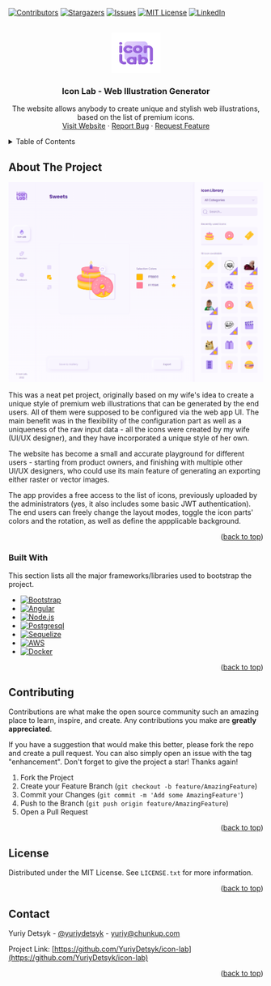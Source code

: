 <a name="readme-top"></a>

<!-- PROJECT SHIELDS -->
[![Contributors][contributors-shield]][contributors-url]
[![Stargazers][stars-shield]][stars-url]
[![Issues][issues-shield]][issues-url]
[![MIT License][license-shield]][license-url]
[![LinkedIn][linkedin-shield]][linkedin-url]



<!-- PROJECT LOGO -->
<br />
<div align="center">
  <a href="https://github.com/YuriyDetsyk/icon-lab">
    <img src="images/logo.svg" alt="Logo" width="97" height="80">
  </a>

  <h3 align="center">Icon Lab - Web Illustration Generator</h3>

  <p align="center">
    The website allows anybody to create unique and stylish web illustrations, based on the list of premium icons.
    <br />
    <a href="https://icon-lab.co">Visit Website</a>
    ·
    <a href="https://github.com/YuriyDetsyk/icon-lab/issues">Report Bug</a>
    ·
    <a href="https://github.com/YuriyDetsyk/icon-lab/issues">Request Feature</a>
  </p>
</div>



<!-- TABLE OF CONTENTS -->
<details>
  <summary>Table of Contents</summary>
  <ol>
    <li>
      <a href="#about-the-project">About The Project</a>
      <ul>
        <li><a href="#built-with">Built With</a></li>
      </ul>
    </li>
    <li><a href="#contributing">Contributing</a></li>
    <li><a href="#license">License</a></li>
    <li><a href="#contact">Contact</a></li>
  </ol>
</details>



<!-- ABOUT THE PROJECT -->
## About The Project

[![Application Screen Shot][product-screenshot]](https://icon-lab.co)

This was a neat pet project, originally based on my wife's idea to create a unique style of premium web illustrations that can be generated by the end users. All of them were supposed to be configured via the web app UI. The main benefit was in the flexibility of the configuration part as well as a uniqueness of the raw input data - all the icons were created by my wife (UI/UX designer), and they have incorporated a unique style of her own.

The website has become a small and accurate playground for different users - starting from product owners, and finishing with multiple other UI/UX designers, who could use its main feature of generating an exporting either raster or vector images.

The app provides a free access to the list of icons, previously uploaded by the administrators (yes, it also includes some basic JWT authentication). The end users can freely change the layout modes, toggle the icon parts' colors and the rotation, as well as define the appplicable background.

<p align="right">(<a href="#readme-top">back to top</a>)</p>



### Built With

This section lists all the major frameworks/libraries used to bootstrap the project.

* [![Bootstrap][Bootstrap.com]][Bootstrap-url]
* [![Angular][Angular.io]][Angular-url]
* [![Node.js][Nodejs.org]][Nodejs-url]
* [![Postgresql][Postgresql.org]][Postgres-url]
* [![Sequelize][Sequelize.org]][Sequelize-url]
* [![AWS][AWS.com]][AWS-url]
* [![Docker][Docker.com]][Docker-url]

<p align="right">(<a href="#readme-top">back to top</a>)</p>



<!-- CONTRIBUTING -->
## Contributing

Contributions are what make the open source community such an amazing place to learn, inspire, and create. Any contributions you make are **greatly appreciated**.

If you have a suggestion that would make this better, please fork the repo and create a pull request. You can also simply open an issue with the tag "enhancement".
Don't forget to give the project a star! Thanks again!

1. Fork the Project
2. Create your Feature Branch (`git checkout -b feature/AmazingFeature`)
3. Commit your Changes (`git commit -m 'Add some AmazingFeature'`)
4. Push to the Branch (`git push origin feature/AmazingFeature`)
5. Open a Pull Request

<p align="right">(<a href="#readme-top">back to top</a>)</p>



<!-- LICENSE -->
## License

Distributed under the MIT License. See `LICENSE.txt` for more information.

<p align="right">(<a href="#readme-top">back to top</a>)</p>



<!-- CONTACT -->
## Contact

Yuriy Detsyk - [@yuriydetsyk](https://youtube.com/@yuriydetsyk) - yuriy@chunkup.com

Project Link: [https://github.com/YuriyDetsyk/icon-lab](https://github.com/YuriyDetsyk/icon-lab)

<p align="right">(<a href="#readme-top">back to top</a>)</p>


<!-- MARKDOWN LINKS & IMAGES -->
<!-- https://www.markdownguide.org/basic-syntax/#reference-style-links -->
[contributors-shield]: https://img.shields.io/github/contributors/YuriyDetsyk/icon-lab?style=for-the-badge
[contributors-url]: https://github.com/YuriyDetsyk/icon-lab/graphs/contributors
[forks-shield]: https://img.shields.io/github/forks/YuriyDetsyk/icon-lab?style=for-the-badge
[forks-url]: https://github.com/YuriyDetsyk/icon-lab/network/members
[stars-shield]: https://img.shields.io/github/stars/YuriyDetsyk/icon-lab?style=for-the-badge
[stars-url]: https://github.com/YuriyDetsyk/icon-lab/stargazers
[issues-shield]: https://img.shields.io/github/issues/YuriyDetsyk/icon-lab?style=for-the-badge
[issues-url]: https://github.com/YuriyDetsyk/icon-lab/issues
[license-shield]: https://img.shields.io/github/license/YuriyDetsyk/icon-lab?style=for-the-badge
[license-url]: https://github.com/YuriyDetsyk/icon-lab/blob/master/LICENSE.txt
[linkedin-shield]: https://img.shields.io/badge/-LinkedIn-black.svg?style=for-the-badge&logo=linkedin&colorB=555
[linkedin-url]: https://www.linkedin.com/in/yuriydetsyk
[product-screenshot]: images/screenshot.png
[Angular.io]: https://img.shields.io/badge/Angular-DD0031?style=for-the-badge&logo=angular&logoColor=white
[Angular-url]: https://angular.io
[Nodejs.org]: https://img.shields.io/badge/Node.js-3C873A?style=for-the-badge&logo=node.js&logoColor=white
[Nodejs-url]: https://nodejs.org
[Docker.com]: https://img.shields.io/badge/Docker-0DB7ED?style=for-the-badge&logo=docker&logoColor=white
[Docker-url]: https://docker.com
[Bootstrap.com]: https://img.shields.io/badge/Bootstrap-563D7C?style=for-the-badge&logo=bootstrap&logoColor=white
[Bootstrap-url]: https://getbootstrap.com
[Postgresql.org]: https://img.shields.io/badge/PostgreSQL-0064A5?style=for-the-badge&logo=postgresql&logoColor=white
[Postgres-url]: https://www.postgresql.org
[Sequelize.org]: https://img.shields.io/badge/Sequelize-2379BD?style=for-the-badge&logo=sequelize&logoColor=white
[Sequelize-url]: https://sequelize.org
[AWS.com]: https://img.shields.io/badge/AWS-FF9900?style=for-the-badge&logo=amazon&logoColor=white
[AWS-url]: https://aws.amazon.com
